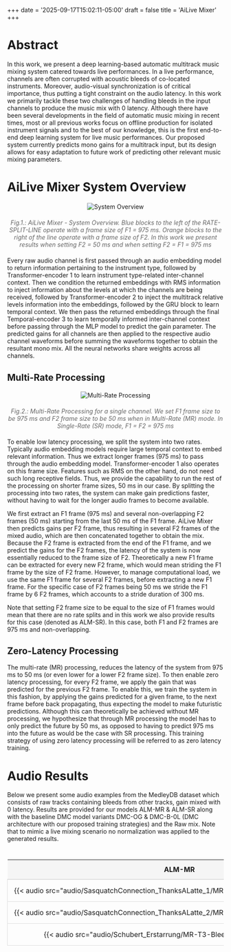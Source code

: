 +++
date = '2025-09-17T15:02:11-05:00'
draft = false
title = 'AiLive Mixer'
+++

<style>
/* Expand content width */
.container {
    max-width: 100% !important;
    width: 100% !important;
}

/* Center content */
.main-content {
    padding: 20px;
    margin: 0 auto;
}

/* Make table responsive */
@media screen and (max-width: 1200px) {
    .audio-table {
        display: block;
        overflow-x: auto;
        white-space: nowrap;
    }
}

.figure-container {
    text-align: center;
    margin: 20px 0;
}

.figure-container img {
    max-width: 100%;
    height: auto;
    margin-bottom: 10px;
}

.figure-caption {
    font-style: italic;
    color: #666;
    margin-top: 10px;
}

.audio-table {
    width: 100%;
    border-collapse: collapse;
    margin: 20px 0;
}

.audio-table th, .audio-table td {
    padding: 12px;
    text-align: left;
    border-bottom: 1px solid #ddd;
}
</style>

# Abstract
In this work, we present a deep learning-based automatic multitrack music mixing system catered towards live performances. In a live performance, channels are often corrupted with acoustic bleeds of co-located instruments. Moreover, audio-visual synchronization is of critical importance, thus putting a tight constraint on the audio latency. In this work we primarily tackle these two challenges of handling bleeds in the input channels to produce the music mix with 0 latency. Although there have been several developments in the field of automatic music mixing in recent times, most or all previous works focus on offline production for isolated instrument signals and to the best of our knowledge, this is the first end-to-end deep learning system for live music performances. Our proposed system currently predicts mono gains for a multitrack input, but its design allows for easy adaptation to future work of predicting other relevant music mixing parameters.

# AiLive Mixer System Overview

<div class="figure-container">
    <img src="/images/AiLiveMixer-ICASSP.png" alt="System Overview">
    <div class="figure-caption">Fig.1.: AiLive Mixer - System Overview. Blue blocks to the left of the RATE-SPLIT-LINE operate with a frame size of F1 = 975 ms. Orange blocks to the right of the line operate with a frame size of F2. In this work we present results when setting F2 = 50 ms and when setting F2 = F1 = 975 ms</div>
</div>

Every raw audio channel is first passed through an audio embedding model to return information pertaining to the instrument type, followed by Transformer-encoder 1 to learn instrument type-related inter-channel context. Then we condition the returned embeddings with RMS information to inject information about the levels at which the channels are being received, followed by Transformer-encoder 2 to inject the multitrack relative levels information into the embeddings, followed by the GRU block to learn temporal context. We then pass the returned embeddings through the final Temporal-encoder 3 to learn temporally informed inter-channel context before passing through the MLP model to predict the gain parameter. The predicted gains for all channels are then applied to the respective audio channel waveforms before summing the waveforms together to obtain the resultant mono mix. All the neural networks share weights across all channels.

## Multi-Rate Processing

<div class="figure-container">
    <img src="/images/Multi-RateProcessing.png" alt="Multi-Rate Processing">
    <div class="figure-caption">Fig.2.: Multi-Rate Processing for a single channel. We set F1 frame size to be 975 ms and F2 frame size to be 50 ms when in Multi-Rate (MR) mode. In Single-Rate (SR) mode, F1 = F2 = 975 ms</div>
</div>

To enable low latency processing, we split the system into two rates. Typically audio embedding models require large temporal context to embed relevant information. Thus we extract longer frames (975 ms) to pass through the audio embedding model. Transformer-encoder 1 also operates on this frame size. Features such as RMS on the other hand, do not need such long receptive fields. Thus, we provide the capability to run the rest of the processing on shorter frame sizes, 50 ms in our case. By splitting the processing into two rates, the system can make gain predictions faster, without having to wait for the longer audio frames to become available.

We first extract an F1 frame (975 ms) and several non-overlapping F2 frames (50 ms) starting from the last 50 ms of the F1 frame. AiLive Mixer then predicts gains per F2 frame, thus resulting in several F2 frames of the mixed audio, which are then concatenated together to obtain the mix. Because the F2 frame is extracted from the end of the F1 frame, and we predict the gains for the F2 frames, the latency of the system is now essentially reduced to the frame size of F2. Theoretically a new F1 frame can be extracted for every new F2 frame, which would mean striding the F1 frame by the size of F2 frame. However, to manage computational load, we use the same F1 frame for several F2 frames, before extracting a new F1 frame. For the specific case of F2 frames being 50 ms we stride the F1 frame by 6 F2 frames, which accounts to a stride duration of 300 ms.

Note that setting F2 frame size to be equal to the size of F1 frames would mean that there are no rate splits and in this work we also provide results for this case (denoted as ALM-SR). In this case, both F1 and F2 frames are 975 ms and non-overlapping.

## Zero-Latency Processing

The multi-rate (MR) processing, reduces the latency of the system from 975 ms to 50 ms (or even lower for a lower F2 frame size). To then enable zero latency processing, for every F2 frame, we apply the gain that was predicted for the previous F2 frame. To enable this, we train the system in this fashion, by applying the gains predicted for a given frame, to the next frame before back propagating, thus expecting the model to make futuristic predictions. Although this can theoretically be achieved without MR processing, we hypothesize that through MR processing the model has to only predict the future by 50 ms, as opposed to having to predict 975 ms into the future as would be the case with SR processing. This training strategy of using zero latency processing will be referred to as zero latency training.

# Audio Results

Below we present some audio examples from the MedleyDB dataset which consists of raw tracks containing bleeds from other tracks, gain mixed with 0 latency. Results are provided for our models ALM-MR & ALM-SR along with the baseline DMC model variants DMC-OG & DMC-B-0L (DMC architecture with our proposed training strategies) and the Raw mix. Note that to mimic a live mixing scenario no normalization was applied to the generated results.

<style>
.audio-table-container {
    width: 100%;
    overflow-x: auto;
    margin: 20px 0;
}

.audio-table {
    width: 100%;
    border-collapse: collapse;
    table-layout: fixed;
}

.audio-table th {
    background-color: #f5f5f5;
    padding: 12px;
    text-align: center;
    font-weight: bold;
    border-bottom: 2px solid #ddd;
}

.audio-table td {
    padding: 15px;
    text-align: center;
    border: 1px solid #ddd;
    vertical-align: middle;
}

.audio-table audio {
    width: 100%;
    max-width: 200px;
}

/* Make the table more responsive */
@media screen and (max-width: 1200px) {
    .audio-table {
        display: block;
        width: 100%;
    }
   
    .audio-table th,
    .audio-table td {
        min-width: 200px; /* Ensures audio players don't get too squeezed */
    }
}
</style>

<div class="audio-table-container">
    <table class="audio-table">
        <thead>
            <tr>
                <th>ALM-MR</th>
                <th>ALM-SR</th>
                <th>DMC-B-0L</th>
                <th>DMC-OG</th>
                <th>RAW</th>
            </tr>
        </thead>
        <tbody>
            <tr>
                <td>{{< audio src="audio/SasquatchConnection_ThanksALatte_1/MR-T3-Bleeds-0Lat_pred_mix.wav" >}}</td>
                <td>{{< audio src="audio/SasquatchConnection_ThanksALatte_1/SR-T3-Bleeds-0Lat_pred_mix.wav" >}}</td>
                <td>{{< audio src="audio/SasquatchConnection_ThanksALatte_1/dolby_bleeds_0lat_pred_mix.wav" >}}</td>
                <td>{{< audio src="audio/SasquatchConnection_ThanksALatte_1/dolby_pred_mix.wav" >}}</td>
                <td>{{< audio src="audio/SasquatchConnection_ThanksALatte_1/raw_mix.wav" >}}</td>
            </tr>
            <tr>
                <td>{{< audio src="audio/SasquatchConnection_ThanksALatte_2/MR-T3-Bleeds-0Lat_pred_mix.wav" >}}</td>
                <td>{{< audio src="audio/SasquatchConnection_ThanksALatte_2/SR-T3-Bleeds-0Lat_pred_mix.wav" >}}</td>
                <td>{{< audio src="audio/SasquatchConnection_ThanksALatte_2/dolby_bleeds_0lat_pred_mix.wav" >}}</td>
                <td>{{< audio src="audio/SasquatchConnection_ThanksALatte_2/dolby_pred_mix.wav" >}}</td>
                <td>{{< audio src="audio/SasquatchConnection_ThanksALatte_2/raw_mix.wav" >}}</td>
            </tr>
            <tr>
                <td>{{< audio src="audio/Schubert_Erstarrung/MR-T3-Bleeds-0Lat_pred_mix.wav" >}}</td>
                <td>{{< audio src="audio/Schubert_Erstarrung/SR-T3-Bleeds-0Lat_pred_mix.wav" >}}</td>
                <td>{{< audio src="audio/Schubert_Erstarrung/dolby_bleeds_0lat_pred_mix.wav" >}}</td>
                <td>{{< audio src="audio/Schubert_Erstarrung/dolby_pred_mix.wav" >}}</td>
                <td>{{< audio src="audio/Schubert_Erstarrung/raw_mix.wav" >}}</td>
            </tr>
            <!-- Your other rows remain the same -->
        </tbody>
    </table>
</div>